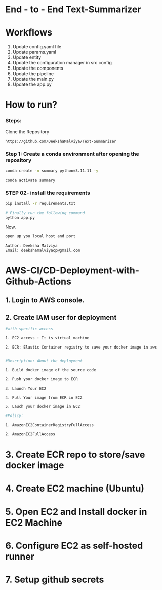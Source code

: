 # End - to - End Text-Summarizer


# Workflows
1. Update config.yaml file
2. Update params.yaml
3. Update entity
4. Update the configuration manager in src config
5. Update the components
6. Update the pipeline
7. Update the main.py
8. Update the app.py

# How to run?
### Steps:

Clone the Repository

``` bash
https://github.com/DeekshaMalviya/Text-Summarizer
```

### Step 1: Create a conda environment after opening the repository

```bash
conda create -n summary python=3.11.11 -y
```

```bash
conda activate summary
```


### STEP 02- install the requirements
```bash
pip install -r requirements.txt
```

```bash
# Finally run the following command
python app.py
```
Now,
```bash
open up you local host and port
```

```bash
Author: Deeksha Malviya
Email: deekshamalviyacp@gmail.com
```


# AWS-CI/CD-Deployment-with-Github-Actions

## 1. Login to AWS console.

## 2. Create IAM user for deployment

```bash
#with specific access

1. EC2 access : It is virtual machine

2. ECR: Elastic Container registry to save your docker image in aws


#Description: About the deployment

1. Build docker image of the source code

2. Push your docker image to ECR

3. Launch Your EC2 

4. Pull Your image from ECR in EC2

5. Lauch your docker image in EC2

#Policy:

1. AmazonEC2ContainerRegistryFullAccess

2. AmazonEC2FullAccess
```

# 3. Create ECR repo to store/save docker image

# 4. Create EC2 machine (Ubuntu)

# 5. Open EC2 and Install docker in EC2 Machine

# 6. Configure EC2 as self-hosted runner
 
# 7. Setup github secrets
